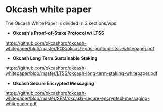 # Okcash white paper

The Okcash White Paper is divided in 3 sections/wps:

- **Okcash's Proof-of-Stake Protocol w/ LTSS**

https://github.com/okcashpro/okcash-whitepaper/blob/master/POS/okcash-pos-protocol-ltss-whitepaper.pdf

- **Okcash Long Term Sustainable Staking**

https://github.com/okcashpro/okcash-whitepaper/blob/master/LTSS/okcash-long-term-staking-whitepaper.pdf

- **Okcash Secure Encrypted Messaging**

https://github.com/okcashpro/okcash-whitepaper/blob/master/SEM/okcash-secure-encrypted-messaging-whitepaper.pdf
